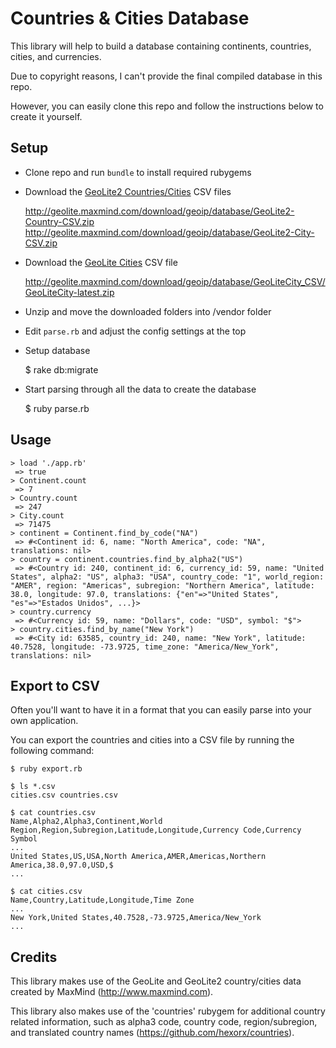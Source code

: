 # Countries & Cities Database

This library will help to build a database containing continents, countries, cities, and currencies.

Due to copyright reasons, I can't provide the final compiled database in this repo.

However, you can easily clone this repo and follow the instructions below to create it yourself.

## Setup

* Clone repo and run `bundle` to install required rubygems

* Download the [GeoLite2 Countries/Cities](http://dev.maxmind.com/geoip/geoip2/geolite2/) CSV files

  http://geolite.maxmind.com/download/geoip/database/GeoLite2-Country-CSV.zip
  http://geolite.maxmind.com/download/geoip/database/GeoLite2-City-CSV.zip

* Download the [GeoLite Cities](http://dev.maxmind.com/geoip/legacy/geolite/) CSV file

  http://geolite.maxmind.com/download/geoip/database/GeoLiteCity_CSV/GeoLiteCity-latest.zip

* Unzip and move the downloaded folders into /vendor folder

* Edit `parse.rb` and adjust the config settings at the top

* Setup database

  $ rake db:migrate

* Start parsing through all the data to create the database

  $ ruby parse.rb

## Usage

    > load './app.rb'
     => true
    > Continent.count
     => 7
    > Country.count
     => 247
    > City.count
     => 71475
    > continent = Continent.find_by_code("NA")
     => #<Continent id: 6, name: "North America", code: "NA", translations: nil>
    > country = continent.countries.find_by_alpha2("US")
     => #<Country id: 240, continent_id: 6, currency_id: 59, name: "United States", alpha2: "US", alpha3: "USA", country_code: "1", world_region: "AMER", region: "Americas", subregion: "Northern America", latitude: 38.0, longitude: 97.0, translations: {"en"=>"United States", "es"=>"Estados Unidos", ...}>
    > country.currency
     => #<Currency id: 59, name: "Dollars", code: "USD", symbol: "$">
    > country.cities.find_by_name("New York")
     => #<City id: 63585, country_id: 240, name: "New York", latitude: 40.7528, longitude: -73.9725, time_zone: "America/New_York", translations: nil>

## Export to CSV

Often you'll want to have it in a format that you can easily parse into your own application.

You can export the countries and cities into a CSV file by running the following command:

    $ ruby export.rb

    $ ls *.csv
    cities.csv countries.csv

    $ cat countries.csv
    Name,Alpha2,Alpha3,Continent,World Region,Region,Subregion,Latitude,Longitude,Currency Code,Currency Symbol
    ...
    United States,US,USA,North America,AMER,Americas,Northern America,38.0,97.0,USD,$
    ...

    $ cat cities.csv
    Name,Country,Latitude,Longitude,Time Zone
    ...
    New York,United States,40.7528,-73.9725,America/New_York
    ...

## Credits

This library makes use of the GeoLite and GeoLite2 country/cities data created by MaxMind (http://www.maxmind.com).

This library also makes use of the 'countries' rubygem for additional country related information, such as alpha3 code, country code, region/subregion, and translated country names (https://github.com/hexorx/countries).
